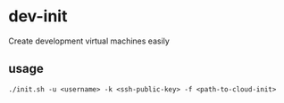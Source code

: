 # dev-init
Create development virtual machines easily

## usage

```
./init.sh -u <username> -k <ssh-public-key> -f <path-to-cloud-init>
```